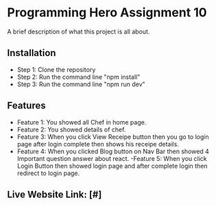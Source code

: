 # Programming Hero Assignment 10

A brief description of what this project is all about.

## Installation

- Step 1: Clone the repository
- Step 2: Run the command line "npm install"
- Step 3: Run the command line "npm run dev"

## Features

- Feature 1: You showed all Chef in home page.
- Feature 2: You showed details of chef.
- Feature 3: When you click View Receipe button then you go to login page after login complete then shows his receipe details.
- Feature 4: When you clicked Blog button on Nav Bar then showed 4 Important question answer about react.
-Feature 5: When you click Login Button then showed login page and after complete login then redirect to login page.

## Live Website Link: [#]
